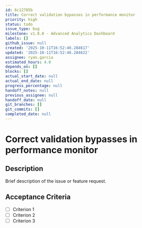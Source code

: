 ```yaml
---
id: 6c12785b
title: Correct validation bypasses in performance monitor
priority: high
status: todo
issue_type: bug
milestone: v1.8.0 - Advanced Analytics Dashboard
labels: []
github_issue: null
created: '2025-10-11T16:52:46.284617'
updated: '2025-10-11T16:52:46.284622'
assignee: ryan.garcia
estimated_hours: 4.0
depends_on: []
blocks: []
actual_start_date: null
actual_end_date: null
progress_percentage: null
handoff_notes: null
previous_assignee: null
handoff_date: null
git_branches: []
git_commits: []
completed_date: null
---
```


# Correct validation bypasses in performance monitor

## Description

Brief description of the issue or feature request.

## Acceptance Criteria

- [ ] Criterion 1
- [ ] Criterion 2
- [ ] Criterion 3